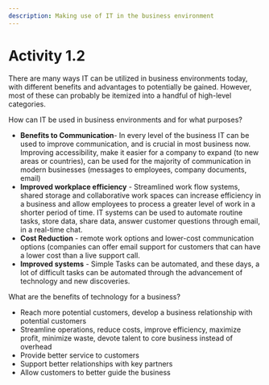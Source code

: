 ```yaml
---
description: Making use of IT in the business environment
---
```


# Activity 1.2

There are many ways IT can be utilized in business environments today, with different benefits and advantages to potentially be gained. However, most of these can probably be itemized into a handful of high-level categories.

How can IT be used in business environments and for what purposes?

* **Benefits to Communication**- In every level of the business IT can be used to improve communication, and is crucial in most business now. Improving accessibility, make it easier for a company to expand \(to new areas or countries\), can be used for the majority of communication in modern businesses \(messages to employees, company documents, email\)
* **Improved workplace efficiency** - Streamlined work flow systems, shared storage and collaborative work spaces can increase efficiency in a business and allow employees to process a greater level of work in a shorter period of time. IT systems can be used to automate routine tasks, store data, share data, answer customer questions through email, in a real-time chat.
* **Cost Reduction** - remote work options and lower-cost communication options \(companies can offer email support for customers that can have a lower cost than a live support call.
* **Improved systems** - Simple Tasks can be automated, and these days, a lot of difficult tasks can be automated through the advancement of technology and new discoveries.

What are the benefits of technology for a business? 

* Reach more potential customers, develop a business relationship with potential customers
* Streamline operations, reduce costs, improve efficiency, maximize profit, minimize waste, devote talent to core business instead of overhead
* Provide better service to customers
* Support better relationships with key partners
* Allow customers to better guide the business 

